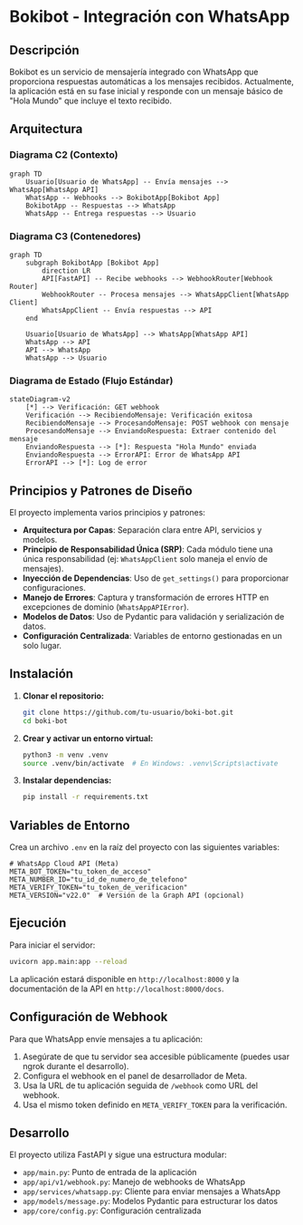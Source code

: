 # Bokibot - Integración con WhatsApp

## Descripción

Bokibot es un servicio de mensajería integrado con WhatsApp que proporciona respuestas automáticas a los mensajes recibidos. Actualmente, la aplicación está en su fase inicial y responde con un mensaje básico de "Hola Mundo" que incluye el texto recibido.

## Arquitectura

### Diagrama C2 (Contexto)

```mermaid
graph TD
    Usuario[Usuario de WhatsApp] -- Envía mensajes --> WhatsApp[WhatsApp API]
    WhatsApp -- Webhooks --> BokibotApp[Bokibot App]
    BokibotApp -- Respuestas --> WhatsApp
    WhatsApp -- Entrega respuestas --> Usuario
```

### Diagrama C3 (Contenedores)

```mermaid
graph TD
    subgraph BokibotApp [Bokibot App]
        direction LR
        API[FastAPI] -- Recibe webhooks --> WebhookRouter[Webhook Router]
        WebhookRouter -- Procesa mensajes --> WhatsAppClient[WhatsApp Client]
        WhatsAppClient -- Envía respuestas --> API
    end

    Usuario[Usuario de WhatsApp] --> WhatsApp[WhatsApp API]
    WhatsApp --> API
    API --> WhatsApp
    WhatsApp --> Usuario
```

### Diagrama de Estado (Flujo Estándar)

```mermaid
stateDiagram-v2
    [*] --> Verificación: GET webhook
    Verificación --> RecibiendoMensaje: Verificación exitosa
    RecibiendoMensaje --> ProcesandoMensaje: POST webhook con mensaje
    ProcesandoMensaje --> EnviandoRespuesta: Extraer contenido del mensaje
    EnviandoRespuesta --> [*]: Respuesta "Hola Mundo" enviada
    EnviandoRespuesta --> ErrorAPI: Error de WhatsApp API
    ErrorAPI --> [*]: Log de error
```

## Principios y Patrones de Diseño

El proyecto implementa varios principios y patrones:

* **Arquitectura por Capas**: Separación clara entre API, servicios y modelos.
* **Principio de Responsabilidad Única (SRP)**: Cada módulo tiene una única responsabilidad (ej: `WhatsAppClient` solo maneja el envío de mensajes).
* **Inyección de Dependencias**: Uso de `get_settings()` para proporcionar configuraciones.
* **Manejo de Errores**: Captura y transformación de errores HTTP en excepciones de dominio (`WhatsAppAPIError`).
* **Modelos de Datos**: Uso de Pydantic para validación y serialización de datos.
* **Configuración Centralizada**: Variables de entorno gestionadas en un solo lugar.

## Instalación

1. **Clonar el repositorio:**
   ```bash
   git clone https://github.com/tu-usuario/boki-bot.git
   cd boki-bot
   ```

2. **Crear y activar un entorno virtual:**
   ```bash
   python3 -m venv .venv
   source .venv/bin/activate  # En Windows: .venv\Scripts\activate
   ```

3. **Instalar dependencias:**
   ```bash
   pip install -r requirements.txt
   ```

## Variables de Entorno

Crea un archivo `.env` en la raíz del proyecto con las siguientes variables:

```
# WhatsApp Cloud API (Meta)
META_BOT_TOKEN="tu_token_de_acceso"
META_NUMBER_ID="tu_id_de_numero_de_telefono"
META_VERIFY_TOKEN="tu_token_de_verificacion"
META_VERSION="v22.0"  # Versión de la Graph API (opcional)
```

## Ejecución

Para iniciar el servidor:

```bash
uvicorn app.main:app --reload
```

La aplicación estará disponible en `http://localhost:8000` y la documentación de la API en `http://localhost:8000/docs`.

## Configuración de Webhook

Para que WhatsApp envíe mensajes a tu aplicación:

1. Asegúrate de que tu servidor sea accesible públicamente (puedes usar ngrok durante el desarrollo).
2. Configura el webhook en el panel de desarrollador de Meta.
3. Usa la URL de tu aplicación seguida de `/webhook` como URL del webhook.
4. Usa el mismo token definido en `META_VERIFY_TOKEN` para la verificación.

## Desarrollo

El proyecto utiliza FastAPI y sigue una estructura modular:

- `app/main.py`: Punto de entrada de la aplicación
- `app/api/v1/webhook.py`: Manejo de webhooks de WhatsApp
- `app/services/whatsapp.py`: Cliente para enviar mensajes a WhatsApp
- `app/models/message.py`: Modelos Pydantic para estructurar los datos
- `app/core/config.py`: Configuración centralizada
